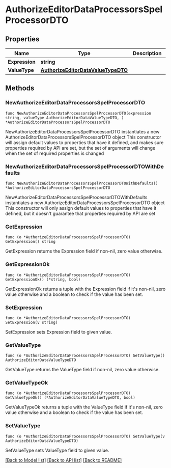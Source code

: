 # AuthorizeEditorDataProcessorsSpelProcessorDTO

## Properties

Name | Type | Description | Notes
------------ | ------------- | ------------- | -------------
**Expression** | **string** |  | 
**ValueType** | [**AuthorizeEditorDataValueTypeDTO**](AuthorizeEditorDataValueTypeDTO.md) |  | 

## Methods

### NewAuthorizeEditorDataProcessorsSpelProcessorDTO

`func NewAuthorizeEditorDataProcessorsSpelProcessorDTO(expression string, valueType AuthorizeEditorDataValueTypeDTO, ) *AuthorizeEditorDataProcessorsSpelProcessorDTO`

NewAuthorizeEditorDataProcessorsSpelProcessorDTO instantiates a new AuthorizeEditorDataProcessorsSpelProcessorDTO object
This constructor will assign default values to properties that have it defined,
and makes sure properties required by API are set, but the set of arguments
will change when the set of required properties is changed

### NewAuthorizeEditorDataProcessorsSpelProcessorDTOWithDefaults

`func NewAuthorizeEditorDataProcessorsSpelProcessorDTOWithDefaults() *AuthorizeEditorDataProcessorsSpelProcessorDTO`

NewAuthorizeEditorDataProcessorsSpelProcessorDTOWithDefaults instantiates a new AuthorizeEditorDataProcessorsSpelProcessorDTO object
This constructor will only assign default values to properties that have it defined,
but it doesn't guarantee that properties required by API are set

### GetExpression

`func (o *AuthorizeEditorDataProcessorsSpelProcessorDTO) GetExpression() string`

GetExpression returns the Expression field if non-nil, zero value otherwise.

### GetExpressionOk

`func (o *AuthorizeEditorDataProcessorsSpelProcessorDTO) GetExpressionOk() (*string, bool)`

GetExpressionOk returns a tuple with the Expression field if it's non-nil, zero value otherwise
and a boolean to check if the value has been set.

### SetExpression

`func (o *AuthorizeEditorDataProcessorsSpelProcessorDTO) SetExpression(v string)`

SetExpression sets Expression field to given value.


### GetValueType

`func (o *AuthorizeEditorDataProcessorsSpelProcessorDTO) GetValueType() AuthorizeEditorDataValueTypeDTO`

GetValueType returns the ValueType field if non-nil, zero value otherwise.

### GetValueTypeOk

`func (o *AuthorizeEditorDataProcessorsSpelProcessorDTO) GetValueTypeOk() (*AuthorizeEditorDataValueTypeDTO, bool)`

GetValueTypeOk returns a tuple with the ValueType field if it's non-nil, zero value otherwise
and a boolean to check if the value has been set.

### SetValueType

`func (o *AuthorizeEditorDataProcessorsSpelProcessorDTO) SetValueType(v AuthorizeEditorDataValueTypeDTO)`

SetValueType sets ValueType field to given value.



[[Back to Model list]](../README.md#documentation-for-models) [[Back to API list]](../README.md#documentation-for-api-endpoints) [[Back to README]](../README.md)


